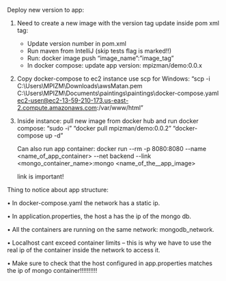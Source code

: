Deploy new version to app:
1)	Need to create a new image with the version tag update inside pom xml <version> tag:
    -	Update version number in pom.xml
    -	Run maven from IntelliJ (skip tests flag is marked!!)
    -	Run: docker image push “image_name”:”image_tag”
    -	In docker compose: update app version: mpizman/demo:0.0.x
2)	Copy docker-compose to ec2 instance use scp for Windows:
“scp -i C:\Users\MPIZM\Downloads\awsMatan.pem C:\Users\MPIZM\Documents\paintings\paintings\docker-compose.yaml ec2-user@ec2-13-59-210-173.us-east-2.compute.amazonaws.com:/var/www/html”
3)	Inside instance: pull new image from docker hub and run docker compose:
    “sudo -i”
    “docker pull mpizman/demo:0.0.2”
    “docker-compose up -d”

    Can also run app container:
    docker run --rm -p 8080:8080 --name <name_of_app_container> --net backend --link <mongo_container_name>:mongo <name_of_the__app_image>

    link is important!

Thing to notice about app structure:

  •	In docker-compose.yaml the network has a static ip.
  
  •	In application.properties, the host a has the ip of the mongo db.
  
  •	All the containers are running on the same network: mongodb_network.
  
  •	Localhost cant exceed container limits – this is why we have to use the real ip of the container inside the network to access it.
  
  •	Make sure to check that the host configured in app.properties matches the ip of mongo container!!!!!!!!!!
